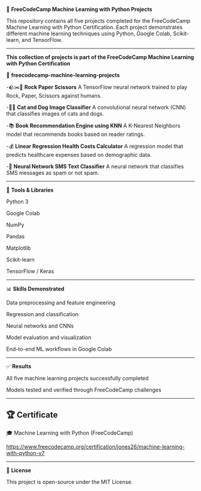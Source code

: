 🧠 **FreeCodeCamp Machine Learning with Python Projects**

This repository contains all five projects completed for the FreeCodeCamp Machine Learning with Python Certification.
Each project demonstrates different machine learning techniques using Python, Google Colab, Scikit-learn, and TensorFlow.

---

**This collection of projects is part of the
FreeCodeCamp Machine Learning with Python Certification**

📂 **freecodecamp-machine-learning-projects**

-🪨✂️📄 **Rock Paper Scissors**
A TensorFlow neural network trained to play Rock, Paper, Scissors against humans.

-🐶🐱 **Cat and Dog Image Classifier**
A convolutional neural network (CNN) that classifies images of cats and dogs.

-📚 **Book Recommendation Engine using KNN**
A K-Nearest Neighbors model that recommends books based on reader ratings.

-💰 **Linear Regression Health Costs Calculator**
A regression model that predicts healthcare expenses based on demographic data.

-💬 **Neural Network SMS Text Classifier**
A neural network that classifies SMS messages as spam or not spam.

---

🧰 **Tools & Libraries**

Python 3

Google Colab

NumPy

Pandas

Matplotlib

Scikit-learn

TensorFlow / Keras

---

📊 **Skills Demonstrated**

Data preprocessing and feature engineering

Regression and classification

Neural networks and CNNs

Model evaluation and visualization

End-to-end ML workflows in Google Colab

---

✅ **Results**

All five machine learning projects successfully completed

Models tested and verified through FreeCodeCamp challenges

---

## 🏆 Certificate

🎓 Machine Learning with Python (FreeCodeCamp)

https://www.freecodecamp.org/certification/jones26/machine-learning-with-python-v7


---

📖 **License**

This project is open-source under the MIT License.
